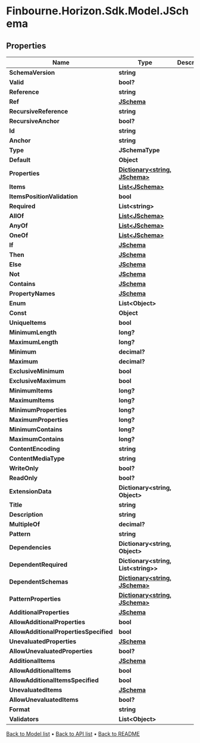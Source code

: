 # Finbourne.Horizon.Sdk.Model.JSchema

## Properties

Name | Type | Description | Notes
------------ | ------------- | ------------- | -------------
**SchemaVersion** | **string** |  | [optional] 
**Valid** | **bool?** |  | [optional] 
**Reference** | **string** |  | [optional] 
**Ref** | [**JSchema**](JSchema.md) |  | [optional] 
**RecursiveReference** | **string** |  | [optional] 
**RecursiveAnchor** | **bool?** |  | [optional] 
**Id** | **string** |  | [optional] 
**Anchor** | **string** |  | [optional] 
**Type** | **JSchemaType** |  | [optional] 
**Default** | **Object** |  | [optional] 
**Properties** | [**Dictionary&lt;string, JSchema&gt;**](JSchema.md) |  | [readonly] 
**Items** | [**List&lt;JSchema&gt;**](JSchema.md) |  | [readonly] 
**ItemsPositionValidation** | **bool** |  | 
**Required** | **List&lt;string&gt;** |  | [readonly] 
**AllOf** | [**List&lt;JSchema&gt;**](JSchema.md) |  | [readonly] 
**AnyOf** | [**List&lt;JSchema&gt;**](JSchema.md) |  | [readonly] 
**OneOf** | [**List&lt;JSchema&gt;**](JSchema.md) |  | [readonly] 
**If** | [**JSchema**](JSchema.md) |  | [optional] 
**Then** | [**JSchema**](JSchema.md) |  | [optional] 
**Else** | [**JSchema**](JSchema.md) |  | [optional] 
**Not** | [**JSchema**](JSchema.md) |  | [optional] 
**Contains** | [**JSchema**](JSchema.md) |  | [optional] 
**PropertyNames** | [**JSchema**](JSchema.md) |  | [optional] 
**Enum** | **List&lt;Object&gt;** |  | [readonly] 
**Const** | **Object** |  | [optional] 
**UniqueItems** | **bool** |  | 
**MinimumLength** | **long?** |  | [optional] 
**MaximumLength** | **long?** |  | [optional] 
**Minimum** | **decimal?** |  | [optional] 
**Maximum** | **decimal?** |  | [optional] 
**ExclusiveMinimum** | **bool** |  | 
**ExclusiveMaximum** | **bool** |  | 
**MinimumItems** | **long?** |  | [optional] 
**MaximumItems** | **long?** |  | [optional] 
**MinimumProperties** | **long?** |  | [optional] 
**MaximumProperties** | **long?** |  | [optional] 
**MinimumContains** | **long?** |  | [optional] 
**MaximumContains** | **long?** |  | [optional] 
**ContentEncoding** | **string** |  | [optional] 
**ContentMediaType** | **string** |  | [optional] 
**WriteOnly** | **bool?** |  | [optional] 
**ReadOnly** | **bool?** |  | [optional] 
**ExtensionData** | **Dictionary&lt;string, Object&gt;** |  | [readonly] 
**Title** | **string** |  | [optional] 
**Description** | **string** |  | [optional] 
**MultipleOf** | **decimal?** |  | [optional] 
**Pattern** | **string** |  | [optional] 
**Dependencies** | **Dictionary&lt;string, Object&gt;** |  | [readonly] 
**DependentRequired** | **Dictionary&lt;string, List&lt;string&gt;&gt;** |  | [readonly] 
**DependentSchemas** | [**Dictionary&lt;string, JSchema&gt;**](JSchema.md) |  | [readonly] 
**PatternProperties** | [**Dictionary&lt;string, JSchema&gt;**](JSchema.md) |  | [readonly] 
**AdditionalProperties** | [**JSchema**](JSchema.md) |  | [optional] 
**AllowAdditionalProperties** | **bool** |  | 
**AllowAdditionalPropertiesSpecified** | **bool** |  | 
**UnevaluatedProperties** | [**JSchema**](JSchema.md) |  | [optional] 
**AllowUnevaluatedProperties** | **bool?** |  | [optional] 
**AdditionalItems** | [**JSchema**](JSchema.md) |  | [optional] 
**AllowAdditionalItems** | **bool** |  | 
**AllowAdditionalItemsSpecified** | **bool** |  | 
**UnevaluatedItems** | [**JSchema**](JSchema.md) |  | [optional] 
**AllowUnevaluatedItems** | **bool?** |  | [optional] 
**Format** | **string** |  | [optional] 
**Validators** | **List&lt;Object&gt;** |  | [readonly] 

[Back to Model list](../README.md#documentation-for-models) &#8226; [Back to API list](../README.md#documentation-for-api-endpoints) &#8226; [Back to README](../README.md)

